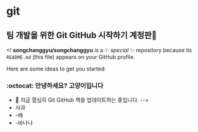 # git
## 팀 개발을 위한 Git GitHub 시작하기 계정판👋

<!
**songchanggyu/songchanggyu** is a ✨ _special_ ✨ repository because its `README.md` (this file) appears on your GitHub profile.

Here are some ideas to get you started:
### :octocat: 안녕하세요? 고양이입니다

- 🔭 지금 열심히 Git GitHub 책을 업데이트하는 중입니다.
-->
- 사과
- -배
- -바나나
